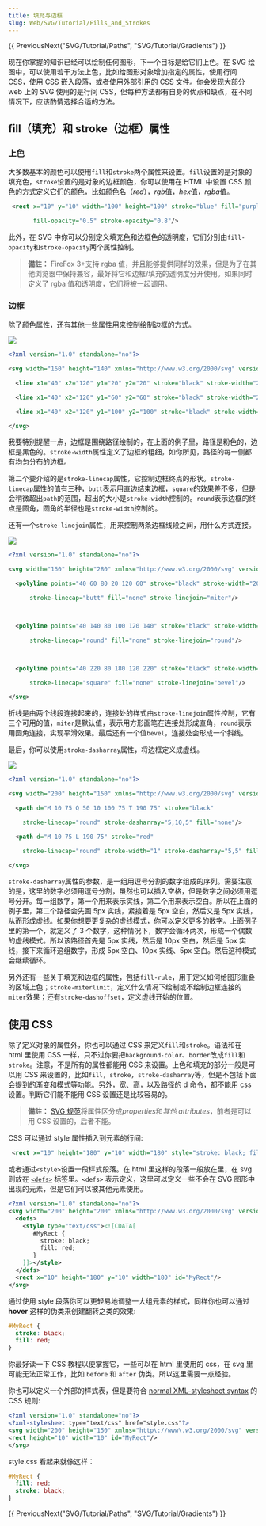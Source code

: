 ```yaml
---
title: 填充与边框
slug: Web/SVG/Tutorial/Fills_and_Strokes
---
```


{{ PreviousNext("SVG/Tutorial/Paths", "SVG/Tutorial/Gradients") }}

现在你掌握的知识已经可以绘制任何图形，下一个目标是给它们上色。在 SVG 绘图中，可以使用若干方法上色，比如给图形对象增加指定的属性，使用行间 CSS，使用 CSS 嵌入段落，或者使用外部引用的 CSS 文件。你会发现大部分 web 上的 SVG 使用的是行间 CSS，但每种方法都有自身的优点和缺点，在不同情况下，应该酌情选择合适的方法。

## fill（填充）和 stroke（边框）属性

### 上色

大多数基本的颜色可以使用`fill`和`stroke`两个属性来设置。`fill`设置的是对象的填充色，`stroke`设置的是对象的边框颜色，你可以使用在 HTML 中设置 CSS 颜色的方式定义它们的颜色，比如颜色名（_red_），*rgb*值，*hex*值，*rgba*值。

```xml
 <rect x="10" y="10" width="100" height="100" stroke="blue" fill="purple"

       fill-opacity="0.5" stroke-opacity="0.8"/>
```

此外，在 SVG 中你可以分别定义填充色和边框色的透明度，它们分别由` fill-opacity `和` stroke-opacity `两个属性控制。

> **備註：** FireFox 3+支持 rgba 值，并且能够提供同样的效果，但是为了在其他浏览器中保持兼容，最好将它和边框/填充的透明度分开使用。如果同时定义了 rgba 值和透明度，它们将被一起调用。

### 边框

除了颜色属性，还有其他一些属性用来控制绘制边框的方式。

![](/@api/deki/files/355/=SVG_Stroke_Linecap_Example.png)

```xml
<?xml version="1.0" standalone="no"?>

<svg width="160" height="140" xmlns="http://www.w3.org/2000/svg" version="1.1">

  <line x1="40" x2="120" y1="20" y2="20" stroke="black" stroke-width="20" stroke-linecap="butt"/>

  <line x1="40" x2="120" y1="60" y2="60" stroke="black" stroke-width="20" stroke-linecap="square"/>

  <line x1="40" x2="120" y1="100" y2="100" stroke="black" stroke-width="20" stroke-linecap="round"/>

</svg>
```

我要特别提醒一点，边框是围绕路径绘制的，在上面的例子里，路径是粉色的，边框是黑色的。`stroke-width`属性定义了边框的粗细，如你所见，路径的每一侧都有均匀分布的边框。

第二个要介绍的是`stroke-linecap`属性，它控制边框终点的形状。`stroke-linecap`属性的值有三种，`butt`表示用直边结束边框，`square`的效果差不多，但是会稍微超出`path`的范围，超出的大小是`stroke-width`控制的。`round`表示边框的终点是圆角，圆角的半径也是`stroke-width`控制的。

还有一个`stroke-linejoin`属性，用来控制两条边框线段之间，用什么方式连接。

![](/@api/deki/files/356/=SVG_Stroke_Linejoin_Example.png)

```xml
<?xml version="1.0" standalone="no"?>

<svg width="160" height="280" xmlns="http://www.w3.org/2000/svg" version="1.1">

  <polyline points="40 60 80 20 120 60" stroke="black" stroke-width="20"

      stroke-linecap="butt" fill="none" stroke-linejoin="miter"/>



  <polyline points="40 140 80 100 120 140" stroke="black" stroke-width="20"

      stroke-linecap="round" fill="none" stroke-linejoin="round"/>



  <polyline points="40 220 80 180 120 220" stroke="black" stroke-width="20"

      stroke-linecap="square" fill="none" stroke-linejoin="bevel"/>

</svg>
```

折线是由两个线段连接起来的，连接处的样式由`stroke-linejoin`属性控制，它有三个可用的值，`miter`是默认值，表示用方形画笔在连接处形成直角，`round`表示用圆角连接，实现平滑效果。最后还有一个值`bevel`，连接处会形成一个斜线。

最后，你可以使用`stroke-dasharray`属性，将边框定义成虚线。

![](/@api/deki/files/354/=SVG_Stroke_Dasharray_Example.png)

```xml
<?xml version="1.0" standalone="no"?>

<svg width="200" height="150" xmlns="http://www.w3.org/2000/svg" version="1.1">

  <path d="M 10 75 Q 50 10 100 75 T 190 75" stroke="black"

    stroke-linecap="round" stroke-dasharray="5,10,5" fill="none"/>

  <path d="M 10 75 L 190 75" stroke="red"

    stroke-linecap="round" stroke-width="1" stroke-dasharray="5,5" fill="none"/>

</svg>
```

`stroke-dasharray`属性的参数，是一组用逗号分割的数字组成的序列。需要注意的是，这里的数字必须用逗号分割，虽然也可以插入空格，但是数字之间必须用逗号分开。每一组数字，第一个用来表示实线，第二个用来表示空白。所以在上面的例子里，第二个路径会先画 5px 实线，紧接着是 5px 空白，然后又是 5px 实线，从而形成虚线。如果你想要更复杂的虚线模式，你可以定义更多的数字。上面例子里的第一个，就定义了 3 个数字，这种情况下，数字会循环两次，形成一个偶数的虚线模式。所以该路径首先是 5px 实线，然后是 10px 空白，然后是 5px 实线，接下来循环这组数字，形成 5px 空白、10px 实线、5px 空白。然后这种模式会继续循环。

另外还有一些关于填充和边框的属性，包括`fill-rule`，用于定义如何给图形重叠的区域上色；`stroke-miterlimit`，定义什么情况下绘制或不绘制边框连接的`miter`效果；还有`stroke-dashoffset`，定义虚线开始的位置。

## 使用 CSS

除了定义对象的属性外，你也可以通过 CSS 来定义`fill`和`stroke`。语法和在 html 里使用 CSS 一样，只不过你要把`background-color`、`border`改成`fill`和`stroke`。注意，不是所有的属性都能用 CSS 来设置。上色和填充的部分一般是可以用 CSS 来设置的，比如`fill`，`stroke`，`stroke-dasharray`等，但是不包括下面会提到的渐变和模式等功能。另外，宽、高，以及路径的 d 命令，都不能用 css 设置。判断它们能不能用 CSS 设置还是比较容易的。

> **備註：** [SVG 规范](http://www.w3.org/TR/SVG/propidx.html)将属性区分成*properties*和*其他 attributes*，前者是可以用 CSS 设置的，后者不能。

CSS 可以通过 style 属性插入到元素的行间:

```xml
 <rect x="10" height="180" y="10" width="180" style="stroke: black; fill: red;"/>
```

或者通过`<style>`设置一段样式段落。在 html 里这样的段落一般放在里，在 svg 则放在 [`<defs>`](/zh-TW/SVG/Element/defs) 标签里。`<defs>` 表示定义，这里可以定义一些不会在 SVG 图形中出现的元素，但是它们可以被其他元素使用。

```xml
<?xml version="1.0" standalone="no"?>
<svg width="200" height="200" xmlns="http://www.w3.org/2000/svg" version="1.1">
  <defs>
    <style type="text/css"><![CDATA[
       #MyRect {
         stroke: black;
         fill: red;
       }
    ]]></style>
  </defs>
  <rect x="10" height="180" y="10" width="180" id="MyRect"/>
</svg>
```

通过使用 style 段落你可以更轻易地调整一大组元素的样式，同样你也可以通过 **hover** 这样的伪类来创建翻转之类的效果:

```css
#MyRect {
  stroke: black;
  fill: red;
}
```

你最好读一下 CSS 教程以便掌握它，一些可以在 html 里使用的 css，在 svg 里可能无法正常工作，比如 `before` 和 `after` 伪类。所以这里需要一点经验。

你也可以定义一个外部的样式表，但是要符合 [normal XML-stylesheet syntax](http://www.w3.org/TR/xml-stylesheet/) 的 CSS 规则:

```xml
<?xml version="1.0" standalone="no"?>
<?xml-stylesheet type="text/css" href="style.css"?>
<svg width="200" height="150" xmlns="http\://www\.w3.org/2000/svg" version="1.1">
<rect height="10" width="10" id="MyRect"/>
</svg>
```

style.css 看起来就像这样：

```css
#MyRect {
  fill: red;
  stroke: black;
}
```

{{ PreviousNext("SVG/Tutorial/Paths", "SVG/Tutorial/Gradients") }}
